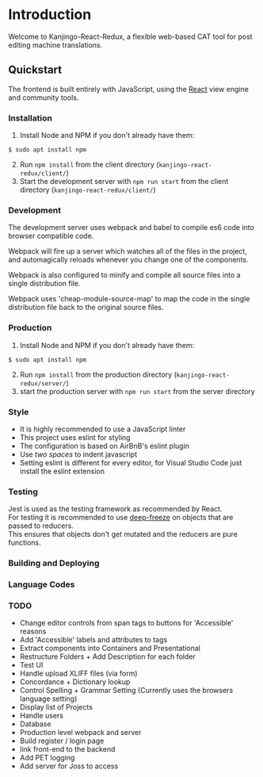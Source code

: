 # Introduction

Welcome to Kanjingo-React-Redux, a flexible web-based CAT tool for post editing machine translations.

## Quickstart

The frontend is built entirely with JavaScript, using the [React](https://github.com/reactjs) view engine and community tools.     

### Installation    

1. Install Node and NPM if you don't already have them:
  ```
  $ sudo apt install npm
  ```
2. Run `npm install` from the client directory (`kanjingo-react-redux/client/`)
3. Start the development server with `npm run start` from the client directory (`kanjingo-react-redux/client/`)

### Development

The development server uses webpack and babel to compile es6 code into browser compatible code.  

Webpack will fire up a server which watches all of the files in the project, and automagically reloads whenever you change one of the components.  

Webpack is also configured to minify and compile all source files into a single distribution file.   

Webpack uses 'cheap-module-source-map' to map the code in the single distribution file back to the original source files.

### Production

1. Install Node and NPM if you don't already have them:
  ```
  $ sudo apt install npm
  ```
2. Run `npm install` from the production directory (`kanjingo-react-redux/server/`) 
3. start the production server with `npm run start` from the server directory

### Style

* It is highly recommended to use a JavaScript linter 
* This project uses eslint for styling
* The configuration is based on AirBnB's eslint plugin
* Use *two spaces* to indent javascript
* Setting eslint is different for every editor, for Visual Studio Code just install the eslint extension

### Testing

Jest is used as the testing framework as recommended by React.  
For testing it is recommended to use [deep-freeze](https://www.npmjs.com/package/deep-freeze) on objects that are passed to reducers.  
This ensures that objects don't get mutated and the reducers are pure functions.

### Building and Deploying

### Language Codes

### TODO
* Change editor controls from span tags to buttons for 'Accessible' reasons
* Add 'Accessible' labels and attributes to tags
* Extract components into Containers and Presentational
* Restructure Folders + Add Description for each folder
* Test UI
* Handle upload XLIFF files (via form)
* Concordance + Dictionary lookup
* Control Spelling + Grammar Setting (Currently uses the browsers language setting)
* Display list of Projects
* Handle users
* Database
* Production level webpack and server
* Build register / login page
* link front-end to the backend
* Add PET logging
* Add server for Joss to access

